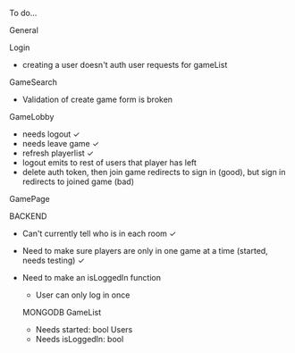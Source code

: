 To do...


General 


Login
- creating a user doesn't auth user requests for gameList

GameSearch
- Validation of create game form is broken

GameLobby
- needs logout ✓
- needs leave game ✓
- refresh playerlist ✓
- logout emits to rest of users that player has left
- delete auth token, then join game redirects to sign in (good), but sign in redirects to joined game (bad)

GamePage



BACKEND

- Can't currently tell who is in each room ✓
- Need to make sure players are only in one game at a time (started, needs testing) ✓
- Need to make an isLoggedIn function
  - User can only log in once


  MONGODB
    GameList
    - Needs started: bool
    Users
    - Needs isLoggedIn: bool
